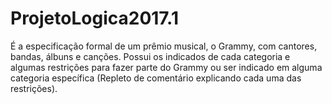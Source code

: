 # ProjetoLogica2017.1

É a especificação formal de um prêmio musical, o Grammy, com cantores, bandas, álbuns e canções.
Possui os indicados de cada categoria e algumas restrições para fazer parte do Grammy ou ser indicado em alguma categoria específica (Repleto de comentário explicando cada uma das restrições).
